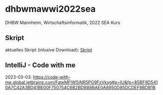 # dhbwmawwi2022sea
DHBW Mannheim, Wirtschaftsinformatik, 2022 SEA Kurs

## Skript
aktuelles Skript (inlusive Download): [Skript](https://matthiasbergneels.github.io/md-scripts/)


## IntelliJ - Code with me
2023-03-03: https://code-with-me.global.jetbrains.com/FateMFlW5iNR5PG9FzVkyg#p=IU&fp=85BF9D5410A7C42A3BD41BE00F750754C6B2BDB88BAE0A8950D85DCDEF8BDB1B


